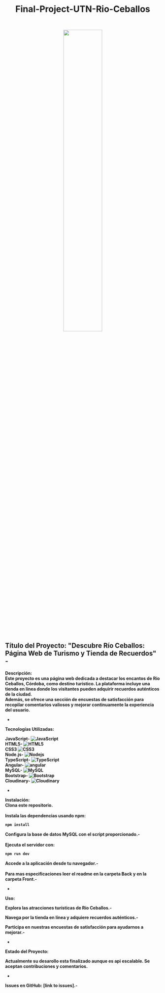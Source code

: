 
<h1 align="center"> Final-Project-UTN-Rio-Ceballos  </h1>
<br>
<p align="center">
  <img width="50%"
  src= "https://hotelesygastronomiacordoba.com/wp-content/uploads/2023/01/Rio-Ceballos.jpg" />
</p>


Título del Proyecto:
"Descubre Río Ceballos: Página Web de Turismo y Tienda de Recuerdos" - 
-
<b>Descripción:<b><br>
Este proyecto es una página web dedicada a destacar los encantos de Río Ceballos, Córdoba, como destino turístico. La plataforma incluye una tienda en línea donde los visitantes pueden adquirir recuerdos auténticos de la ciudad.<br> 
Además, se ofrece una sección de encuestas de satisfacción para recopilar comentarios valiosos y mejorar continuamente la experiencia del usuario.

-

<b>Tecnologías Utilizadas:<b><br>

JavaScript-  ![JavaScript](https://img.shields.io/badge/-JavaScript-yellow?style=flat-circle&logo=javascript) <br>
HTML5-       ![HTML5](https://img.shields.io/badge/-HTML5-yellow?style=flat-circle&logo=html5)<br>
CSS3         ![CSS3](https://img.shields.io/badge/-CSS3-yellow?style=flat-circle&logo=css3)<br>
Node.js-     <img alt="Nodejs" src="https://img.shields.io/badge/-Nodejs-43853d?style=flat-square&logo=Node.js&logoColor=white" /> <br>
TypeScript-  <img alt="TypeScript" src="https://img.shields.io/badge/-TypeScript-007ACC?style=flat-square&logo=typescript&logoColor=white" /> <br>
Angular-     <img alt="angular" src="https://img.shields.io/badge/-Angular-DD0031?style=flat-square&logo=angular&logoColor=white" /> <br>
MySQL-       <img alt="MySQL" src="https://img.shields.io/badge/-MySQL-45b8d8?style=flat-square&logo=react&logoColor=white" /> <br>
Bootstrap-   <img alt="Bootstrap" src="https://img.shields.io/badge/-Bootstrap-DD0031?style=flat-square&logo=Bootstrap&logoColor=white" /> <br>
Cloudinary-  <img alt="Cloudinary" src="https://img.shields.io/badge/-Cloudinary-DD0031?style=flat-square&logo=Cloudinary&logoColor=white" /> <br>

-
Instalación:<br>
<b>Clona este repositorio.</b> <br>
<br>
Instala las dependencias usando npm: <br>
<!--START_SECTION:waka-->

```txt
npm install
```

<!--END_SECTION:waka-->

Configura la base de datos MySQL con el script proporcionado.-<br>
<br>
Ejecuta el servidor con:<br>
```txt
npm run dev
```

<!--END_SECTION:waka-->

Accede a la aplicación desde tu navegador.-<br>
<br>
<B>Para mas especificaciones leer el readme en la carpeta Back y en la carpeta Front.-<B> <br>


-
<b>Uso:<b><br>

<b>Explora las atracciones turísticas de Río Ceballos.-<b><br>

<b>Navega por la tienda en línea y adquiere recuerdos auténticos.-<b><br>

<b>Participa en nuestras encuestas de satisfacción para ayudarnos a mejorar.-<b><br>

-
<b>Estado del Proyecto:<b><br>

<b>Actualmente su desarollo esta finalizado aunque es api escalable. Se aceptan contribuciones y comentarios.<b><br>

-

Issues en GitHub: [link to issues].-<br>


